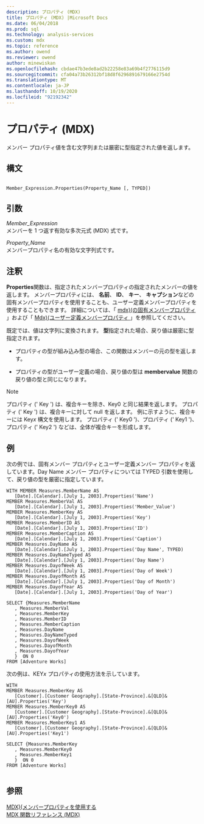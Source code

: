 ```yaml
---
description: プロパティ (MDX)
title: プロパティ (MDX) |Microsoft Docs
ms.date: 06/04/2018
ms.prod: sql
ms.technology: analysis-services
ms.custom: mdx
ms.topic: reference
ms.author: owend
ms.reviewer: owend
author: minewiskan
ms.openlocfilehash: cbdae47b3ede8ad2b22258e83a69b4f2776115d9
ms.sourcegitcommit: cfa04a73b26312bf18d8f6296891679166e2754d
ms.translationtype: MT
ms.contentlocale: ja-JP
ms.lasthandoff: 10/19/2020
ms.locfileid: "92192342"
---
```

# <a name="properties-mdx"></a>プロパティ (MDX)


  メンバー プロパティ値を含む文字列または厳密に型指定された値を返します。  
  
## <a name="syntax"></a>構文  
  
```  
  
Member_Expression.Properties(Property_Name [, TYPED])  
```  
  
## <a name="arguments"></a>引数  
 *Member_Expression*  
 メンバーを 1 つ返す有効な多次元式 (MDX) 式です。  
  
 *Property_Name*  
 メンバープロパティ名の有効な文字列式です。  
  
## <a name="remarks"></a>注釈  
 **Properties**関数は、指定されたメンバープロパティの指定されたメンバーの値を返します。 メンバープロパティには、 **名前**、 **ID**、 **キー**、 **キャプション**などの固有メンバープロパティを使用することも、ユーザー定義メンバープロパティを使用することもできます。 詳細については、「 [mdx&#41;&#40;の固有メンバープロパティ ](/analysis-services/multidimensional-models/mdx/mdx-member-properties-intrinsic-member-properties) 」および「 [Mdx&#41;&#40;ユーザー定義メンバープロパティ ](/analysis-services/multidimensional-models/mdx/mdx-member-properties-user-defined-member-properties)」を参照してください。  
  
 既定では、値は文字列に変換されます。 **型**指定された場合、戻り値は厳密に型指定されます。  
  
-   プロパティの型が組み込み型の場合、この関数はメンバーの元の型を返します。  
  
-   プロパティの型がユーザー定義の場合、戻り値の型は **membervalue** 関数の戻り値の型と同じになります。  
  
> [!NOTE]  
>  プロパティ (' Key ') は、複合キーを除き、Key0 と同じ結果を返します。 プロパティ (' Key ') は、複合キーに対して null を返します。 例に示すように、複合キーには Key*x* 構文を使用します。 プロパティ (' Key0 ')、プロパティ (' Key1 ')、プロパティ (' Key2 ') などは、全体が複合キーを形成します。  
  
## <a name="example"></a>例  
 次の例では、固有メンバー プロパティとユーザー定義メンバー プロパティを返しています。Day Name メンバー プロパティについては TYPED 引数を使用して、戻り値の型を厳密に指定しています。  
  
```  
WITH MEMBER Measures.MemberName AS   
   [Date].[Calendar].[July 1, 2003].Properties('Name')  
MEMBER Measures.MemberVal AS   
   [Date].[Calendar].[July 1, 2003].Properties('Member_Value')  
MEMBER Measures.MemberKey AS   
   [Date].[Calendar].[July 1, 2003].Properties('Key')  
MEMBER Measures.MemberID AS   
   [Date].[Calendar].[July 1, 2003].Properties('ID')  
MEMBER Measures.MemberCaption AS   
   [Date].[Calendar].[July 1, 2003].Properties('Caption')  
MEMBER Measures.DayName AS   
   [Date].[Calendar].[July 1, 2003].Properties('Day Name', TYPED)  
MEMBER Measures.DayNameTyped AS   
   [Date].[Calendar].[July 1, 2003].Properties('Day Name')  
MEMBER Measures.DayofWeek AS   
   [Date].[Calendar].[July 1, 2003].Properties('Day of Week')  
MEMBER Measures.DayofMonth AS   
   [Date].[Calendar].[July 1, 2003].Properties('Day of Month')  
MEMBER Measures.DayofYear AS   
   [Date].[Calendar].[July 1, 2003].Properties('Day of Year')  
  
SELECT {Measures.MemberName  
   , Measures.MemberVal  
   , Measures.MemberKey  
   , Measures.MemberID  
   , Measures.MemberCaption  
   , Measures.DayName  
   , Measures.DayNameTyped  
   , Measures.DayofWeek  
   , Measures.DayofMonth  
   , Measures.DayofYear  
   }  ON 0  
FROM [Adventure Works]  
```  
  
 次の例は、KEY*x* プロパティの使用方法を示しています。  
  
```  
WITH   
MEMBER Measures.MemberKey AS   
   [Customer].[Customer Geography].[State-Province].&[QLD]&[AU].Properties('Key')  
MEMBER Measures.MemberKey0 AS   
   [Customer].[Customer Geography].[State-Province].&[QLD]&[AU].Properties('Key0')  
MEMBER Measures.MemberKey1 AS   
   [Customer].[Customer Geography].[State-Province].&[QLD]&[AU].Properties('Key1')  
  
SELECT {Measures.MemberKey  
   , Measures.MemberKey0  
   , Measures.MemberKey1     
   }  ON 0  
FROM [Adventure Works]  
  
```  
  
## <a name="see-also"></a>参照  
 [MDX&#41;&#40;メンバープロパティを使用する ](/analysis-services/multidimensional-models/mdx/mdx-member-properties)   
 [MDX 関数リファレンス &#40;MDX&#41;](../mdx/mdx-function-reference-mdx.md)  
  
